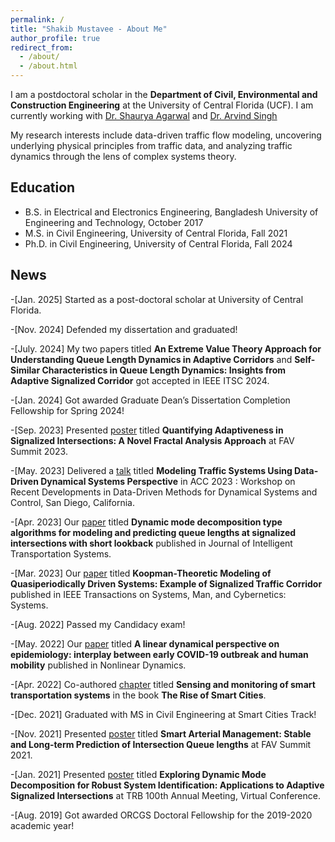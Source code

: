 ```yaml
---
permalink: /
title: "Shakib Mustavee - About Me"
author_profile: true
redirect_from: 
  - /about/
  - /about.html
---
```

 I am a postdoctoral scholar in the **Department of Civil, Environmental and Construction Engineering** at the University of Central Florida (UCF). I am currently working with [Dr. Shaurya Agarwal](https://www.cece.ucf.edu/person/shauryaagarwal/) and [Dr. Arvind Singh](https://sites.google.com/site/singhsedtrans/home?authuser=0) 

My research interests include data-driven traffic flow modeling, uncovering underlying physical principles from traffic data, and analyzing traffic dynamics through the lens of complex systems theory. 

## Education
* B.S. in Electrical and Electronics Engineering, Bangladesh University of Engineering and Technology, October 2017
* M.S. in Civil Engineering, University of Central Florida, Fall 2021
* Ph.D. in Civil Engineering, University of Central Florida, Fall 2024 

## News
-[Jan. 2025] Started as a post-doctoral scholar at University of Central Florida.

-[Nov. 2024] Defended my dissertation and graduated!

-[July. 2024] My two papers titled **An Extreme Value Theory Approach for Understanding Queue Length Dynamics in Adaptive Corridors** and **Self-Similar Characteristics in Queue Length Dynamics: Insights from Adaptive Signalized Corridor** got accepted in IEEE ITSC 2024. 

-[Jan. 2024] Got awarded Graduate Dean’s Dissertation Completion Fellowship for Spring 2024!

-[Sep. 2023] Presented [poster](http://mustavee.github.io/files/FAV23_Mustavee_Agarwal.pdf) titled **Quantifying Adaptiveness in Signalized Intersections: A Novel Fractal Analysis Approach** at FAV Summit 2023.

-[May. 2023] Delivered a [talk](https://goswami78.github.io/ACC_2023_Workshop/mustavee.html) titled **Modeling Traffic Systems Using Data-Driven Dynamical Systems Perspective** in ACC 2023 : Workshop on Recent Developments in Data-Driven Methods for Dynamical Systems and Control, San Diego, California. 

-[Apr. 2023] Our [paper](https://www.tandfonline.com/doi/abs/10.1080/15472450.2023.2205022) titled **Dynamic mode decomposition type algorithms for modeling and predicting queue lengths at signalized intersections with short lookback** published in Journal of Intelligent Transportation Systems. 

-[Mar. 2023] Our [paper](https://ieeexplore.ieee.org/abstract/document/10070591) titled **Koopman-Theoretic Modeling of Quasiperiodically Driven Systems: Example of Signalized Traffic Corridor** published in IEEE Transactions on Systems, Man, and Cybernetics: Systems. 

-[Aug. 2022] Passed my Candidacy exam!

-[May. 2022] Our [paper](https://link.springer.com/article/10.1007/s11071-022-07469-5) titled **A linear dynamical perspective on epidemiology: interplay between early COVID-19 outbreak and human mobility** published in Nonlinear Dynamics. 

-[Apr. 2022] Co-authored [chapter](https://www.sciencedirect.com/science/article/abs/pii/B9780128177846000102) titled **Sensing and monitoring of smart transportation systems** in the book **The Rise of Smart Cities**. 

-[Dec. 2021] Graduated with MS in Civil Engineering at Smart Cities Track!

-[Nov. 2021] Presented [poster](http://mustavee.github.io/files/FAV21_Mustavee_Agarwal.pdf) titled **Smart Arterial Management: Stable and Long-term Prediction of Intersection Queue lengths** at FAV Summit 2021.

-[Jan. 2021] Presented [poster](http://mustavee.github.io/files/TRBAM-21-034511-pages-2.pdf) titled **Exploring Dynamic Mode Decomposition for Robust System Identification: Applications to Adaptive Signalized Intersections** at TRB 100th Annual Meeting, Virtual Conference.  

-[Aug. 2019] Got awarded ORCGS Doctoral Fellowship for the 2019-2020 academic year!

